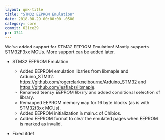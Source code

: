 ```yaml
---
layout: qmk-title
title: "STM32 EEPROM Emulation"
date: 2018-08-29 00:00:00 -0500
category: core
commit: 621ce29
pr: 3741
---
```


We've added support for STM32 EEPROM Emulation!  Mostly supports STM32F3xx MCUs. More support can be added later.

* STM32 EEPROM Emulation
  - Added EEPROM emulation libaries from libmaple and Arduino_STM32. https://github.com/rogerclarkmelbourne/Arduino_STM32 and https://github.com/leaflabs/libmaple.
  - Renamed teensy EEPROM library and added conditional selection of library.
  - Remapped EEPROM memory map for 16 byte blocks (as is with STM32f3xx MCUs).
  - Added EEPROM initialization in main.c of Chibios.
  - Added EEPROM format to clear the emulated pages when EEPROM is marked as invalid.

* Fixed ifdef
